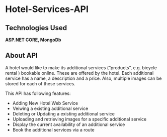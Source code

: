 # Hotel-Services-API
## Technologies Used
**ASP.NET CORE, MongoDb**

## About API
A hotel would like to make its additional services (“products”,  e.g. bicycle rental ) bookable online. These are offered by the hotel. Each additional service has a name, a description and a price. Also, multiple images can be stored for each of these services. 

This API has following features:
* Adding New Hotel Web Service
* Veiwing a existing additional service
* Deleting or Updating a existing additional service
* Uploading and retrieving images for a specific additional service
* Display the current availability of an additional service 
* Book the additional services via a route 
